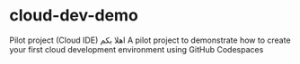 # cloud-dev-demo
Pilot project (Cloud IDE)
اهلا بكم
A pilot project to demonstrate how to create your first cloud development environment using GitHub Codespaces
